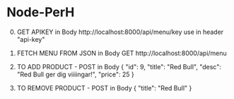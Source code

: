 # Node-PerH
 
0. GET APIKEY in Body
http://localhost:8000/api/menu/key
use in header "api-key"

1. FETCH MENU FROM JSON in Body
GET http://localhost:8000/api/menu

2. TO ADD PRODUCT - POST in Body
{
"id": 9,
"title": "Red Bull",
"desc": "Red Bull ger dig viiiingar!",
"price": 25
}
3. TO REMOVE PRODUCT - POST in Body
{
"title": "Red Bull"
}
